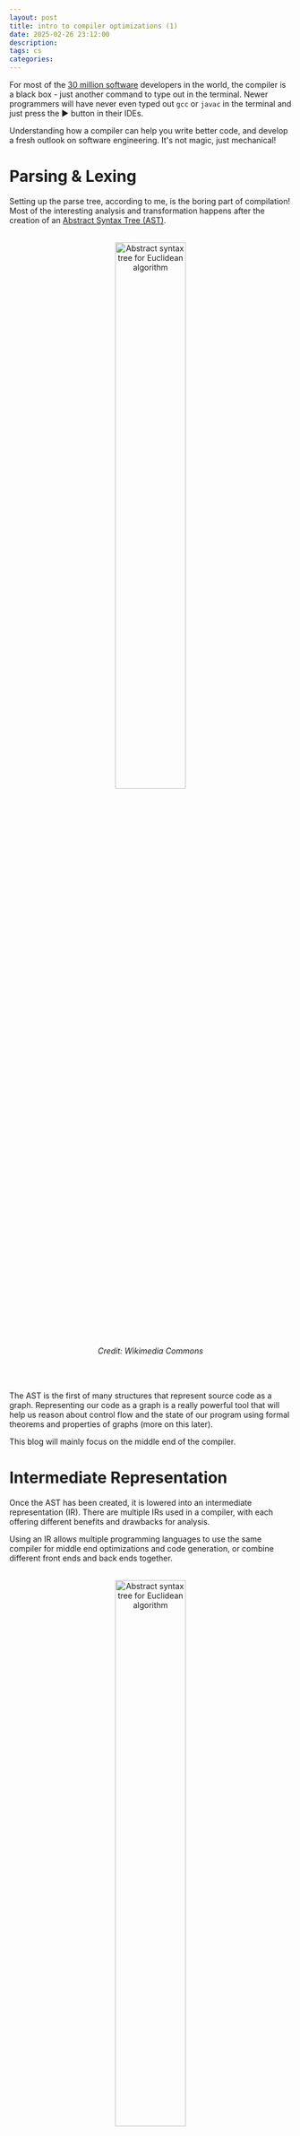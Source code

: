 ```yaml
---
layout: post
title: intro to compiler optimizations (1)
date: 2025-02-26 23:12:00
description:
tags: cs
categories:
---
```


For most of the [30 million software](https://evansdata.com/reports/viewRelease.php?reportID=9) developers in the world, the compiler is a black box - just another command to type out in the terminal. Newer programmers will have never even typed out ``gcc`` or ``javac`` in the terminal and just press the ▶️ button in their IDEs.

Understanding how a compiler can help you write better code, and develop a fresh outlook on software engineering. It's not magic, just mechanical!
    
# Parsing & Lexing

Setting up the parse tree, according to me, is the boring part of compilation! Most of the interesting analysis and transformation happens after the creation of an [Abstract Syntax Tree (AST)](https://en.wikipedia.org/wiki/Abstract_syntax_tree).

<br>

<div align="center">
    <img src="https://raw.githubusercontent.com/Codecademy/docs/main/media/abstract-syntax-tree.png" alt="Abstract syntax tree for Euclidean algorithm" width="50%" />
    <h6>Credit: Wikimedia Commons</h6>
</div>

<br>

The AST is the first of many structures that represent source code as a graph. Representing our code as a graph is a really powerful tool that will help us reason about control flow and the state of our program using formal theorems and properties of graphs (more on this later).

This blog will mainly focus on the middle end of the compiler.

# Intermediate Representation

Once the AST has been created, it is lowered into an intermediate representation (IR). There are multiple IRs used in a compiler, with each offering different benefits and drawbacks for analysis.

Using an IR allows multiple programming languages to use the same compiler for middle end optimizations and code generation, or combine different front ends and back ends together.

<br>

<div align="center">
    <img src="https://liucs.net/cs664s16/compiler-front-back.png" alt="Abstract syntax tree for Euclidean algorithm" width="50%" />
    <h6>Credit: https://liucs.net/cs664s16/ir.html</h6>
</div>

<br>

IRs simplify code analysis by converting an AST into a linear format, eliminating the need for recursive traversal. They may also add extra information about variable mutation and control flow to help with analysis. 

In this post we'll look at two popular IRs - three address code and control flow graphs.

# Three Address Code

IRs in compilers try to keep simple, and do not support complex data structures or control flow like source code does. One of the most popular IRs is three address code, where each instruction is an operation upon two operands.

```
z = x op y (General form)

z = x + 3
z = x * 3
```

Three address code in real compilers looks something like this, with additional information about types:

```
%z = add i32 %x, 3
```

Longer expressions

```
z = ((x * y) + (2 * z)) / (1+n)
```

can also easily be translated into three address form by introducing temporaries:

```
t0 = x * y
t1 = 2 + z
t2 = t0 + t1
t3 = 1 + n
z = t2 / t3
```

The process of generating three address code from an AST is mechanical and can be done through an AST traversal. 

What about branching and conditional flow? By only introducing goto and label statements, we can handle for loops, if statements, etc.

```
if(x > 10){
    y = 10
} else {
    y = 5
}
```

becomes

```
start:
    t0 = x > 10
    if t0 == 0: goto else
    y = 10
    goto exit
else:
    y = 5
    goto exit
exit:
```
For loops like:

```
for(int i = 0; i <= 5; i++){
    x = x + 1;
}

y = 10

```
becomes

```
i = 0

condition:
    t0 = i <= 5
    if t0 == 0: goto exit
    goto body

body:
    x = x + 1
    i = i + 1
    goto condition

exit:
    y = 10
```
In general, three address code (with a few extensions) is enough to represent most source code structures. Reducing the variety of possible instructions in source code to a handful of instructions in three address code simplifies program analysis and reasoning. 

# Control Flow Graphs

Control Flow Graphs (CFGs) are the most common form of IR used in analysis. They are a hybrid form, combining linear code within graphs.

<br>

<div align="center">
    <img src="https://www.cs.toronto.edu/~david/course-notes/csc110-111/17-graphs/images/one-iteration-simple.svg" alt="Abstract syntax tree for Euclidean algorithm" width="25%" />
    <h6>Credit: https://www.cs.toronto.edu/~david</h6>
</div>

<br>

Each node is a CFG is a *basic block*, a series of instructions without branches in or out (single entry, single exit). Instructions in a basic block can be in three address code, or another representation like [SSA form](https://en.wikipedia.org/wiki/Static_single-assignment_form), as long as they are linear.

For example, the following code:

```
if(x > 10){
    y = 10
    z = 25
} else{
    y = 20
    z = 40
}

l = 100
```

consists of three basic blocks (represented here with three address code):

```
BB001:
    t0 = x > 10
    if t0 == 0: goto BB002
    y = 10
    z = 25
    goto EXIT

BB002:
    y = 20
    z = 40
    goto BB003

BB003:
    l = 100
```

BB003 in the above example is called a *join node*, a node with more than incoming edge. Join nodes are harder to reason about, as they indicate that the program could have taken multiple different routes to get there. 

IRs like SSA form make analysis on join nodes easier to perform by assigning a unique number to each use of a variable, meaning that each variable is only written to once. This allows to differentiate between the value of y being assigned 10 and the value of y being assigned 20.

Edges in CFGs indicate a change in the control flow and can help us reason about the state of a program at a particular point. By using powerful properties of graphs, we can reason about code that can be removed or moved to a different block to speed up the program. The structure for such transformations is called dataflow analysis, which will be the topic of the next blog post.

Thank you for reading!

Discalimer: I am not an expert in compilers, and just want to share some cool ideas I've been learning. If I've made an error somewhere, [let me know](mailto:sid.narsipur@gmail.com).
